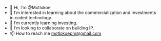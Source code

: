 - 👋 Hi, I’m @Motlokoe
- 👀 I’m interested in learning about the commercialization and investments in coded technology.
- 🌱 I’m currently learning investing.
- 💞️ I’m looking to collaborate on building IP.
- 📫 How to reach me motlokoepm@gmail.com

<!---
Motlokoe/Motlokoe is a ✨ special ✨ repository because its `README.md` (this file) appears on your GitHub profile.
You can click the Preview link to take a look at your changes.
--->
